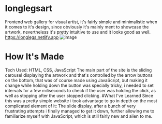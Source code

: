 # longlegsart
Frontend web gallery for visual artist, it's fairly simple and minimalistic when it comes to it's design, since obviously it's mainly ment to showcase the artwork, nevertheless it's pretty intuitive to use and it looks good as well.
https://longlegs.netlify.app
![image](https://user-images.githubusercontent.com/127698758/226244080-c2e2ea61-c37d-4f81-bf67-4ebdf3945026.png)
# How It's Made
Tech Used: HTML, CSS, JavaScript
The main part of the site is the sliding carousel displaying the artwork and that's controlled by the arrow buttons on the bottom, that was of course made using JavaScript, but making it change while holding down the button was specially tricky, i needed to set intervals for a few miliseconds to check if the user was holding the click, as well as stopping after the user stopped clicking.
#What I've Learned
Since this was a pretty simple website i took advantage to go in depth on the most complicated element of it: The slide display, after a bunch of very frustrating attempts i finally managed to get it down, further allowing me to familiarize myself with JavaScript, which is still fairly new and alien to me.
